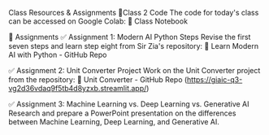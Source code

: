 Class Resources & Assignments
📌Class 2 Code
The code for today's class can be accessed on Google Colab:
🔗 Class Notebook

🎯 Assignments
✅ Assignment 1: Modern AI Python Steps
Revise the first seven steps and learn step eight from Sir Zia's repository:
🔗 Learn Modern AI with Python - GitHub Repo

✅ Assignment 2: Unit Converter Project
Work on the Unit Converter project from the repository:
🔗 Unit Converter - GitHub Repo
(https://giaic-q3-vg2d36vdaq9f5tb4d8yzxb.streamlit.app/)

✅ Assignment 3: Machine Learning vs. Deep Learning vs. Generative AI
Research and prepare a PowerPoint presentation on the differences between Machine Learning, Deep Learning, and Generative AI.
